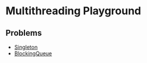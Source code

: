 # Multithreading Playground


## Problems

* [Singleton](src/main/java/com/sergeyvolkodav/singleton/README.md)
* [BlockingQueue](src/main/java/com/sergeyvolkodav/queue/README.md)
